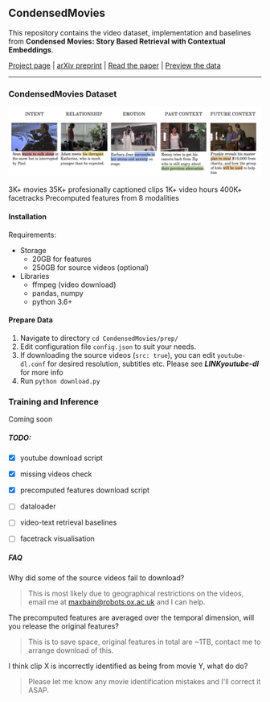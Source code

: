 ## CondensedMovies

This repository contains the video dataset, implementation and baselines from <strong>Condensed Movies: Story Based Retrieval with Contextual Embeddings</strong>.

[Project page](https://www.robots.ox.ac.uk/~vgg/research/condensed-movies) |
[arXiv preprint](TBD) |
[Read the paper](TBD) |
[Preview the data](TBD)

----
### CondensedMovies Dataset

![videocaptions](figs/example_captions.png)


3K+  movies
35K+ profesionally captioned clips
1K+ video hours
400K+ facetracks
Precomputed features from 8 modalities

#### Installation

Requirements:
- Storage
    - 20GB for features
    - 250GB for source videos (optional)
- Libraries
    - ffmpeg (video download)
    - pandas, numpy
    - python 3.6+

#### Prepare Data

1. Navigate to directory `cd CondensedMovies/prep/`
2. Edit configuration file `config.json` to suit your needs.
3. If downloading the source videos (`src: true`), you can edit `youtube-dl.conf` for desired resolution, subtitles etc.
Please see ***LINKyoutube-dl*** for more info
4. Run `python download.py`



### Training and Inference

Coming soon
##### TODO:
- [x] youtube download script
- [x] missing videos check
- [x] precomputed features download script
- [ ] dataloader
- [ ] video-text retrieval baselines
- [ ] facetrack visualisation


##### FAQ

Why did some of the source videos fail to download?
>This is most likely due to geographical restrictions on the videos, email me at maxbain@robots.ox.ac.uk and I can help.

The precomputed features are averaged over the temporal dimension, will you release the original features?
>This is to save space, original features in total are ~1TB, contact me to arrange download of this.

I think clip X is incorrectly identified as being from movie Y, what do do?
>Please let me know any movie identification mistakes and I'll correct it ASAP.
